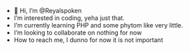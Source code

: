 - 👋 Hi, I’m @Reyalspoken
-  I’m interested in coding, yeha just that.
-  I’m currently learning PHP and some phytom like very little.
-  I’m looking to collaborate on nothing for now
-  How to reach me, I dunno for now it is not important

<!---
Reyalspoken/Reyalspoken is a ✨ special ✨ repository because its `README.md` (this file) appears on your GitHub profile.
You can click the Preview link to take a look at your changes.
--->
